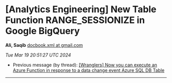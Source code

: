 








[Analytics Engineering] New Table Function RANGE\_SESSIONIZE in Google BigQuery
===============================================================================


**Ali, Saqib**
[docbook.xml at gmail.com](mailto:wranglers%40analyticsengineering.net?Subject=Re%3A%20%5BWranglers%5D%20New%20Table%20Function%20RANGE_SESSIONIZE%20in%20Google%20BigQuery&In-Reply-To=%3CCABDm0O92sLj5Xfn9Kc6KDxkEuXmPuc9x1CNVBh6cXaoY3Y7jwQ%40mail.gmail.com%3E "[Wranglers] New Table Function RANGE_SESSIONIZE in Google BigQuery")   

*Tue Mar 19 20:51:27 UTC 2024*
* Previous message (by thread): [[Wranglers] Now you can execute an Azure Function in response to a data change event Azure SQL DB Table](000021.html)




---


  




